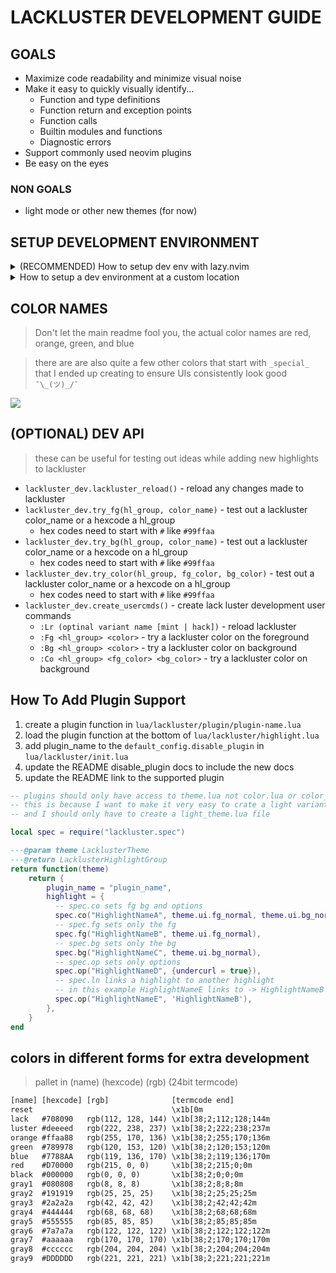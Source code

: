 # LACKLUSTER DEVELOPMENT GUIDE

## GOALS
* Maximize code readability and minimize visual noise
* Make it easy to quickly visually identify...
  * Function and type definitions
  * Function return and exception points
  * Function calls
  * Builtin modules and functions
  * Diagnostic errors
* Support commonly used neovim plugins
* Be easy on the eyes

### NON GOALS
* light mode or other new themes (for now)

## SETUP DEVELOPMENT ENVIRONMENT
<details>

<summary>(RECOMMENDED) How to setup dev env with lazy.nvim</summary>

1. fork this repository
2. create a directory where you want to develop neovim plugins
  * like `mkdir ~/code/neovim_dev`
3. add your directory to you lazy.nvim `setup()`
``` lua
require("lazy").setup(
    -- ...your config 
    {
        dev = {
            path = "~/code/neovim_dev",
        },
    },
)
```
4. clone your fork into your development directory
  * `cd ~/code/neovim_dev`
  * `git clone <your fork>`

5. setup your lazy plugin for lackluster to use `dev = true`
  * it will now look in your dev directory
```lua
-- setup your lazy plugin config with dev = true
return {
    "slugbyte/lackluster.nvim",
    dependencies = {
        -- NOTE: plenary.nvim is required for lackluster_reload() to work
        "nvim-lua/plenary.nvim",
    },
    lazy = false,
    dev = true,
    priority = 1000, -- make sure to load this before all the other start plugins
    init = function()
        local lackluster = require("lackluster")
        lackluster.dev.create_usercmds()
        vim.cmd.colorscheme("lackluster")
    end,
}
```
</details>

<details>

<summary>How to setup a dev environment at a custom location</summary>

1. fork this repository
2. create a directory where you want to develop neovim plugins 
  * like `mkdir ~/code/neovim_dev`
3. add your directory to the vim runtime path
  * `vim.opt.runtimepath:append(',~/code/neovim_dev')`
4. clone your fork into your development directory
  * `cd ~/code/neovim_dev`
  * `git clone <your fork>`
4. use your package manager to install `nvim-lua/plenary.nvim` a dependency of
   `lackluster_reload()`
5. load the dev lib and user commands
```lua
local lackluster = require("lackluster")
lackluster.dev.create_usercmds()
```
</details>

## COLOR NAMES
> Don't let the main readme fool you, the actual color names are red, orange, green, and blue

> there are are also quite a few other colors that start with `_special_`
> that I ended up creating to ensure UIs consistently look good `¯\_(ツ)_/¯`

![](./asset/img/lackluster-pallet-dev.png)

## (OPTIONAL) DEV API
> these can be useful for testing out ideas while adding new highlights to lackluster
* `lackluster_dev.lackluster_reload()` - reload any changes made to lackluster
* `lackluster_dev.try_fg(hl_group, color_name)` - test out a lackluster color\_name or a hexcode a hl\_group
  * hex codes need to start with `#` like `#99ffaa`
* `lackluster_dev.try_bg(hl_group, color_name)` - test out a lackluster color\_name or a hexcode on a hl\_group
  * hex codes need to start with `#` like `#99ffaa`
* `lackluster_dev.try_color(hl_group, fg_color, bg_color)` - test out a lackluster color\_name or a hexcode on a hl\_group
  * hex codes need to start with `#` like `#99ffaa`
* `lackluster_dev.create_usercmds()` - create lack luster development user commands
  * `:Lr (optinal variant name [mint | hack])` - reload lackluster
  * `:Fg <hl_group> <color>` - try a lackluster color on the foreground
  * `:Bg <hl_group> <color>` - try a lackluster color on background
  * `:Co <hl_group> <fg_color> <bg_color>` - try a lackluster color on background

## How To Add Plugin Support
 1) create a plugin function in `lua/lackluster/plugin/plugin-name.lua`
 1) load the plugin function at the bottom of `lua/lackluster/highlight.lua`
 1) add plugin\_name to the `default_config.disable_plugin` in `lua/lackluster/init.lua`
 1) update the README disable\_plugin docs to include the new docs
 1) update the README link to the supported plugin

```lua
-- plugins should only have access to theme.lua not color.lua or color_special.lua
-- this is because I want to make it very easy to crate a light variant in the future
-- and I should only have to create a light_theme.lua file

local spec = require("lackluster.spec")

---@param theme LacklusterTheme
---@return LacklusterHighlightGroup
return function(theme)
    return {
        plugin_name = "plugin_name",
        highlight = {
          -- spec.co sets fg bg and options
          spec.co("HighlightNameA", theme.ui.fg_normal, theme.ui.bg_normal, {undercurl = true}),
          -- spec.fg sets only the fg
          spec.fg("HighlightNameB", theme.ui.fg_normal),
          -- spec.bg sets only the bg
          spec.bg("HighlightNameC", theme.ui.bg_normal),
          -- spec.op sets only options
          spec.op("HighlightNameD", {undercurl = true}),
          -- spec.ln links a highlight to another highlight 
          -- in this example HighlightNameE links to -> HighlightNameB
          spec.op("HighlightNameE", 'HighlightNameB'),
        },
    }
end
```

## colors in different forms for extra development
> pallet in (name) (hexcode) (rgb) (24bit termcode)

```txt 
[name] [hexcode] [rgb]              [termcode end]
reset                               \x1b[0m
lack   #708090   rgb(112, 128, 144) \x1b[38;2;112;128;144m
luster #deeeed   rgb(222, 238, 237) \x1b[38;2;222;238;237m
orange #ffaa88   rgb(255, 170, 136) \x1b[38;2;255;170;136m
green  #789978   rgb(120, 153, 120) \x1b[38;2;120;153;120m
blue   #7788AA   rgb(119, 136, 170) \x1b[38;2;119;136;170m
red    #D70000   rgb(215, 0, 0)     \x1b[38;2;215;0;0m
black  #000000   rgb(0, 0, 0)       \x1b[38;2;0;0;0m
gray1  #080808   rgb(8, 8, 8)       \x1b[38;2;8;8;8m
gray2  #191919   rgb(25, 25, 25)    \x1b[38;2;25;25;25m
gray3  #2a2a2a   rgb(42, 42, 42)    \x1b[38;2;42;42;42m
gray4  #444444   rgb(68, 68, 68)    \x1b[38;2;68;68;68m
gray5  #555555   rgb(85, 85, 85)    \x1b[38;2;85;85;85m
gray6  #7a7a7a   rgb(122, 122, 122) \x1b[38;2;122;122;122m
gray7  #aaaaaa   rgb(170, 170, 170) \x1b[38;2;170;170;170m
gray8  #cccccc   rgb(204, 204, 204) \x1b[38;2;204;204;204m
gray9  #DDDDDD   rgb(221, 221, 221) \x1b[38;2;221;221;221m
```
